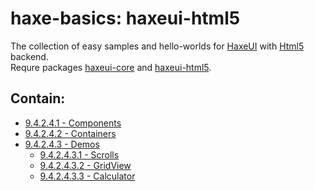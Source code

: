 haxe-basics: haxeui-html5
=========================

The collection of easy samples and hello-worlds for [HaxeUI](https://github.com/haxeui/haxeui-core) with [Html5](https://www.w3.org/TR/html5/) backend.<br/>
Requre packages [haxeui-core](https://github.com/haxeui/haxeui-core) and [haxeui-html5](https://github.com/haxeui/haxeui-html5).

## Contain:

* [9.4.2.4.1 - Components](./9.4.2.4.1_Components)
* [9.4.2.4.2 - Containers](./9.4.2.4.2_Containers)
* [9.4.2.4.3 - Demos](./9.4.2.4.3_Demos)
  * [9.4.2.4.3.1 - Scrolls](./9.4.2.4.3_Demos/9.4.2.4.3.1_Scrolls)
  * [9.4.2.4.3.2 - GridView](./9.4.2.4.3_Demos/9.4.2.4.3.2_GridView)
  * [9.4.2.4.3.3 - Calculator](./9.4.2.4.3_Demos/9.4.2.4.3.3_Calculator)

